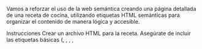 Vamos a reforzar el uso de la web semántica creando una página detallada de una receta de cocina, utilizando etiquetas HTML semánticas para organizar el contenido de manera lógica y accesible.

Instrucciones
Crear un archivo HTML para la receta. Asegúrate de incluir las etiquetas básicas (<!DOCTYPE html>, <html>, <head>, <meta charset="UTF-8">, <title>, y <body>).
Dale a la página un título adecuado en la etiqueta <title> (ej. "Tarta de Manzana") y crea las etiquetas <meta> necesarias para mejorar su SEO.

Cabecera de la Web
Adapta la cabecera original de tu web, utilizando la etiqueta semántica correspondiente.
Sección Principal de la Página

Usa <main> para el contenido principal de la receta.
Dentro de <main>, crea un <article> para encapsular la receta completa. Esto indicará que la receta es el tema principal de la página, y si alguien se llevara el artículo completo a otra web, seguiría teniendo sentido el contenido.

Cabecera de Receta
Crea una sección como cabecera de la receta que incluya el título de la receta en una etiqueta <h1>.
Añade el nombre del chef o autor debajo del título usando <p> o <strong>.
Descripción de la Receta
Dentro del <article>, agrega una sección (<section>) con una breve descripción de la receta (ej. “Esta tarta de manzana es una receta fácil y deliciosa…”).
Usa un encabezado (<h2>) para titular esta sección (ej. “Descripción”).

Lista de Ingredientes
Crea otra sección (<section>) para los ingredientes.
Usa un encabezado <h2> titulado “Ingredientes”.
Dentro de esta sección, usa una lista no ordenada (<ul>) para los ingredientes, y cada ingrediente en un <li>.
Instrucciones de Preparación
Añade una nueva sección <section> para las instrucciones de la receta.
Usa un encabezado <h2> titulado “Instrucciones”.
Dentro de esta sección, usa una lista ordenada (<ol>) para los pasos de preparación, con cada paso en un <li>.
Imagen de la Receta
Si tienes una imagen de la receta, agrégala dentro de un <figure>.
Usa una etiqueta <img> para la imagen y un <figcaption> para añadir una breve descripción de la imagen (ej. “Tarta de manzana recién horneada”).
Información Adicional
Agrega un <aside> al final de la receta con alguna información adicional como:
1. Tiempo de preparación: puedes incluir un <p> que detalle el tiempo.
2. Valor nutricional: (si aplica) puedes usar un <p> con calorías por porción.
3. Otras recetas: recetas similares para acompañar este plato.
Crea un <footer> para la página. Puedes incluir un mensaje de invitación a compartir la receta o enlaces a otras secciones de CheffConnect.
Galería de Recetas

Ahora que tienes una mejor idea de como utilizar las etiquetas semánticas, es hora de crear otra sección de la página donde se encuentre una galería con multiples recetas en las cuales puedo elegir una. Piensa tus propias etiquetas semánticas para esta sección. Utiliza botones para elegir categorías de recetas, buscar receta por nombre, o por estilo de cocina. Usa tu imaginación